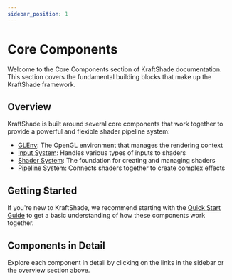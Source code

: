 ```yaml
---
sidebar_position: 1
---
```


# Core Components

Welcome to the Core Components section of KraftShade documentation. This section covers the fundamental building blocks that make up the KraftShade framework.

## Overview

KraftShade is built around several core components that work together to provide a powerful and flexible shader pipeline system:

- [GLEnv](./glenv): The OpenGL environment that manages the rendering context
- [Input System](./input-system): Handles various types of inputs to shaders
- [Shader System](./shader-system/kraft-shader): The foundation for creating and managing shaders
- Pipeline System: Connects shaders together to create complex effects

## Getting Started

If you're new to KraftShade, we recommend starting with the [Quick Start Guide](../getting-started/quick-start-guide) to get a basic understanding of how these components work together.

## Components in Detail

Explore each component in detail by clicking on the links in the sidebar or the overview section above.